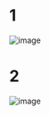 # 1
![image](https://user-images.githubusercontent.com/59621706/194018014-6bfba013-9f31-4974-8cd5-d26c12ac8593.png)
# 2
![image](https://user-images.githubusercontent.com/59621706/194482734-6dbf6124-3cab-4026-877a-618b5c172e3f.png)

